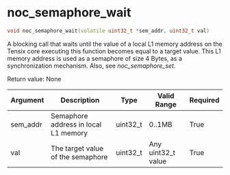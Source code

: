 # noc_semaphore_wait

```cpp
void noc_semaphore_wait(volatile uint32_t *sem_addr, uint32_t val)
```

A blocking call that waits until the value of a local L1 memory address on the Tensix core executing this function becomes equal to a target value. This L1 memory address is used as a semaphore of size 4 Bytes, as a synchronization mechanism. Also, see *noc_semaphore_set*.

Return value: None

| Argument      | Description                          | Type      | Valid Range        | Required       |
|---------------|--------------------------------------|-----------|--------------------|----------------|
| sem_addr      | Semaphore address in local L1 memory | uint32_t  | 0..1MB             | True           |
| val           | The target value of the semaphore    | uint32_t  | Any uint32_t value | True           |

